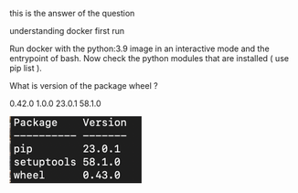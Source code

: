 this is the answer of the question

understanding docker first run

Run docker with the python:3.9 image in an interactive mode and the entrypoint of bash. Now check the python modules that are installed ( use pip list ).

What is version of the package wheel ?

0.42.0
1.0.0
23.0.1
58.1.0

![alt text](image.png)